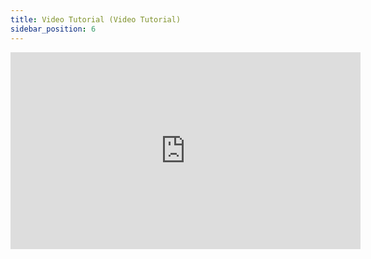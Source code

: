 ```yaml
---
title: Video Tutorial (Video Tutorial)
sidebar_position: 6
---
```


<iframe width="560" height="315" src="https://www.youtube.com/embed/Gr5xFCDyRJA" title="YouTube video player" frameborder="0" allowfullscreen= "true"></iframe>